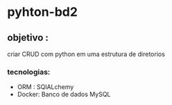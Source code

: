 # pyhton-bd2

## objetivo :
criar CRUD com python em uma estrutura de diretorios

### tecnologias:
- ORM : SQlALchemy
- Docker: Banco de dados MySQL


